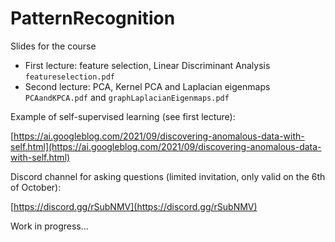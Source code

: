 # PatternRecognition
Slides for the course

* First lecture: feature selection, Linear Discriminant Analysis `featureselection.pdf`
* Second lecture: PCA, Kernel PCA and Laplacian eigenmaps `PCAandKPCA.pdf` and `graphLaplacianEigenmaps.pdf`

Example of self-supervised learning (see first lecture):

[https://ai.googleblog.com/2021/09/discovering-anomalous-data-with-self.html](https://ai.googleblog.com/2021/09/discovering-anomalous-data-with-self.html)


Discord channel for asking questions (limited invitation, only valid on the 6th of October):

[https://discord.gg/rSubNMV](https://discord.gg/rSubNMV)


Work in progress...
